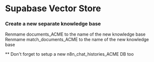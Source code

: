 # Supabase Vector Store

### Create a new separate knowledge base

Renmame documents_ACME to the name of the new knowledge base
Renmame match_documents_ACME to the name of the new knowledge base


** Don't forget to setup a new n8n_chat_histories_ACME DB too
